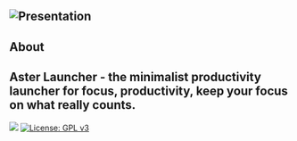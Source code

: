 ![Presentation](https://github.com/neophtex/AsterLauncher/assets/94605343/09d35861-244b-470f-8759-1b966bd161f6)
------------
**About**
------------
**Aster Launcher - the minimalist productivity launcher for focus, productivity, keep your focus on what really counts.**
------------
[![](https://img.shields.io/badge/Google%20Play-blue?&logo=google-play&logoColor=white)](https://play.google.com/store/apps/details?id=com.series.aster.launcher)
[![License: GPL v3](https://img.shields.io/badge/License-GPLv3-blue.svg)](https://www.gnu.org/licenses/gpl-3.0)
